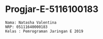 # Progjar-E-5116100183

```
Nama: Natasha Valentina
NRP: 05111640000183
Kelas : Pemrograman Jaringan E 2019
```